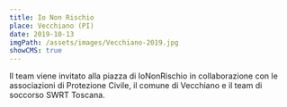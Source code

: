 ```yaml
---
title: Io Non Rischio
place: Vecchiano (PI)
date: 2019-10-13
imgPath: /assets/images/Vecchiano-2019.jpg
showCMS: true
---
```

Il team viene invitato alla piazza di IoNonRischio in collaborazione con le associazioni di Protezione Civile, il comune di Vecchiano e il team di soccorso SWRT Toscana.